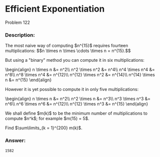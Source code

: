 # Efficient Exponentiation
Problem 122
### Description:
<p>The most naive way of computing $n^{15}$ requires fourteen multiplications:
$$n \times n \times \cdots \times n = n^{15}.$$</p>
<p>But using a "binary" method you can compute it in six multiplications:</p>
\begin{align}
n \times n &amp;= n^2\\
n^2 \times n^2 &amp;= n^4\\
n^4 \times n^4 &amp;= n^8\\
n^8 \times n^4 &amp;= n^{12}\\
n^{12} \times n^2 &amp;= n^{14}\\
n^{14} \times n &amp;= n^{15}
\end{align}
<p>However it is yet possible to compute it in only five multiplications:</p>
\begin{align}
n \times n &amp;= n^2\\
n^2 \times n &amp;= n^3\\
n^3 \times n^3 &amp;= n^6\\
n^6 \times n^6 &amp;= n^{12}\\
n^{12} \times n^3 &amp;= n^{15}
\end{align}
<p>We shall define $m(k)$ to be the minimum number of multiplications to compute $n^k$; for example $m(15) = 5$.</p>
<p>Find $\sum\limits_{k = 1}^{200} m(k)$.</p>

### Answer:
```
1582
```

